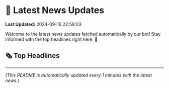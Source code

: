 # 📰 Latest News Updates
**Last Updated:** 2024-09-16 22:59:03

Welcome to the latest news updates fetched automatically by our bot! Stay informed with the top headlines right here. 🚀

## 🗞️ Top Headlines

---
*(This README is automatically updated every 1 minutes with the latest news.)*
